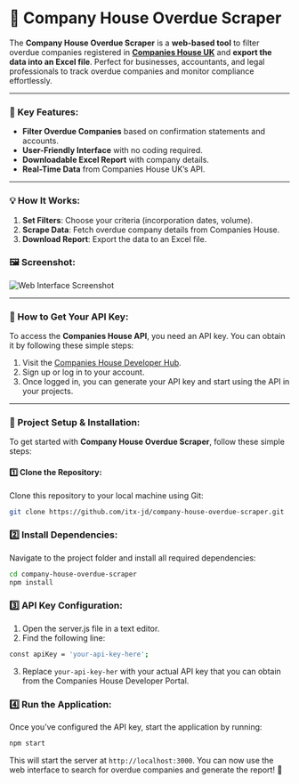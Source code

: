 # 🚀 Company House Overdue Scraper

The **Company House Overdue Scraper** is a **web-based tool** to filter overdue companies registered in [**Companies House UK**](https://www.gov.uk/government/organisations/companies-house) and **export the data into an Excel file**. Perfect for businesses, accountants, and legal professionals to track overdue companies and monitor compliance effortlessly. 

---

### 🌟 Key Features:
- **Filter Overdue Companies** based on confirmation statements and accounts.
- **User-Friendly Interface** with no coding required.
- **Downloadable Excel Report** with company details.
- **Real-Time Data** from Companies House UK’s API. 

---

### 💡 How It Works:
1. **Set Filters**: Choose your criteria (incorporation dates, volume).
2. **Scrape Data**: Fetch overdue company details from Companies House.
3. **Download Report**: Export the data to an Excel file.


### 🖼️ Screenshot:

![Web Interface Screenshot](https://your-screenshot-link.com)

---

### 🔑 How to Get Your API Key:
To access the **Companies House API**, you need an API key. You can obtain it by following these simple steps:
1. Visit the [Companies House Developer Hub](https://developer.company-information.service.gov.uk/overview).
2. Sign up or log in to your account.
3. Once logged in, you can generate your API key and start using the API in your projects.

---

### 🔧 Project Setup & Installation:

To get started with **Company House Overdue Scraper**, follow these simple steps:

#### 1️⃣ Clone the Repository:
Clone this repository to your local machine using Git:

```bash
git clone https://github.com/itx-jd/company-house-overdue-scraper.git
```

### 2️⃣ Install Dependencies:
Navigate to the project folder and install all required dependencies:

```bash
cd company-house-overdue-scraper
npm install
```

### 3️⃣ API Key Configuration:
1. Open the server.js file in a text editor.
2. Find the following line:
```bash
const apiKey = 'your-api-key-here';
```
3. Replace `your-api-key-her` with your actual API key that you can obtain from the Companies House Developer Portal.

### 4️⃣ Run the Application:
Once you’ve configured the API key, start the application by running:
```bash
npm start
```

This will start the server at `http://localhost:3000`. You can now use the web interface to search for overdue companies and generate the report! 🎉

